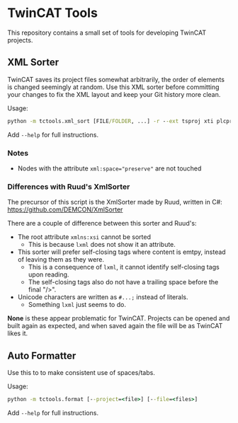 # TwinCAT Tools

This repository contains a small set of tools for developing TwinCAT projects.

## XML Sorter

TwinCAT saves its project files somewhat arbitrarily, the order of elements is changed seemingly at random.
Use this XML sorter before committing your changes to fix the XML layout and keep your Git history more clean.

Usage:

```cmd
python -m tctools.xml_sort [FILE/FOLDER, ...] -r --ext tsproj xti plcproj --skip-nodes Device DeploymentEvents TcSmItem DataType
```

Add `--help` for full instructions.

### Notes

* Nodes with the attribute `xml:space="preserve"` are not touched

### Differences with Ruud's XmlSorter

The precursor of this script is the XmlSorter made by Ruud, written in C#:
https://github.com/DEMCON/XmlSorter

There are a couple of difference between this sorter and Ruud's:

* The root attribute `xmlns:xsi` cannot be sorted
  * This is because `lxml` does not show it an attribute.
* This sorter will prefer self-closing tags where content is emtpy, instead of leaving them as they were.
  * This is a consequence of `lxml`, it cannot identify self-closing tags upon reading.
  * The self-closing tags also do not have a trailing space before the final "/>".
* Unicode characters are written as `#...;` instead of literals.
  * Something `lxml` just seems to do.

**None** is these appear problematic for TwinCAT.
Projects can be opened and built again as expected, and when saved again the file will be as TwinCAT likes it.

## Auto Formatter

Use this to to make consistent use of spaces/tabs.

Usage:

```cmd
python -m tctools.format [--project=<file>] [--file=<files>]
```

Add `--help` for full instructions.
